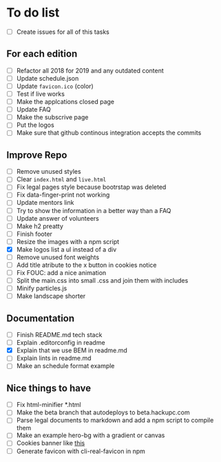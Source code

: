 # To do list

- [ ] Create issues for all of this tasks

## For each edition

- [ ] Refactor all 2018 for 2019 and any outdated content
- [ ] Update schedule.json
- [ ] Update `favicon.ico` (color)
- [ ] Test if live works
- [ ] Make the applcations closed page
- [ ] Update FAQ
- [ ] Make the subscrive page
- [ ] Put the logos
- [ ] Make sure that github continous integration accepts the commits

## Improve Repo

- [ ] Remove unused styles
- [ ] Clear `index.html` and `live.html`
- [ ] Fix legal pages style because bootrstap was deleted
- [ ] Fix data-finger-print not working
- [ ] Update mentors link
- [ ] Try to show the information in a better way than a FAQ
- [ ] Update answer of volunteers
- [ ] Make h2 preatty
- [ ] Finish footer
- [ ] Resize the images with a npm script
- [x] Make logos list a ul instead of a div
- [ ] Remove unused font weights
- [ ] Add title atribute to the x button in cookies notice
- [ ] Fix FOUC: add a nice animation
- [ ] Split the main.css into small .css and join them with includes
- [ ] Minify particles.js
- [ ] Make landscape shorter

## Documentation

- [ ] Finish README.md tech stack
- [ ] Explain .editorconfig in readme
- [x] Explain that we use BEM in readme.md
- [ ] Explain lints in readme.md
- [ ] Make an schedule format example

## Nice things to have

- [ ] Fix html-minifier *.html
- [ ] Make the beta branch that autodeploys to beta.hackupc.com
- [ ] Parse legal documents to markdown and add a npm script to compile them
- [ ] Make an example hero-bg with a gradient or canvas
- [ ] Cookies banner like [this](https://speckyboy.com/)
- [ ] Generate favicon with cli-real-favicon in npm
